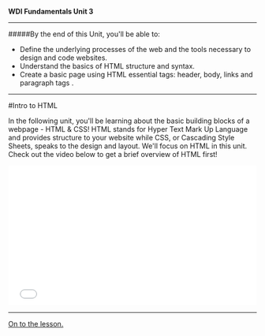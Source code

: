 **WDI Fundamentals Unit 3**

---

#####By the end of this Unit, you'll be able to:

* Define the underlying processes of the web and the tools necessary to design and code websites.
* Understand the basics of HTML structure and syntax.
* Create a basic page using HTML essential tags: header, body, links and paragraph tags .

---

#Intro to HTML

In the following unit, you'll be learning about the basic building blocks of a webpage - HTML & CSS! HTML stands for Hyper Text Mark Up Language and provides structure to your website while CSS, or Cascading Style Sheets, speaks to the design and layout. We'll focus on HTML in this unit. Check out the video below to get a brief overview of HTML first!

<div class="wistia_responsive_padding" style="padding:56.25% 0 0 0;position:relative;"><div class="wistia_responsive_wrapper" style="height:100%;left:0;position:absolute;top:0;width:100%;"><iframe src="//fast.wistia.net/embed/iframe/zio3fp9fn9?seo=false&videoFoam=true" allowtransparency="true" frameborder="0" scrolling="no" class="wistia_embed" name="wistia_embed" allowfullscreen mozallowfullscreen webkitallowfullscreen oallowfullscreen msallowfullscreen width="100%" height="100%"></iframe></div></div>
<script src="//fast.wistia.net/assets/external/E-v1.js" async></script>



---

[On to the lesson.](02_lesson.md)

